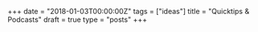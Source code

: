 +++
date = "2018-01-03T00:00:00Z"
tags = ["ideas"]
title = "Quicktips & Podcasts"
draft = true
type = "posts"
+++
